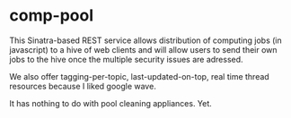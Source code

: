 comp-pool
=========

This Sinatra-based REST service allows distribution of computing jobs (in javascript) to a hive of web clients and will allow users to send their own jobs to the hive once the multiple security issues are adressed.

We also offer tagging-per-topic, last-updated-on-top, real time thread resources because I liked google wave.

It has nothing to do with pool cleaning appliances. Yet.
